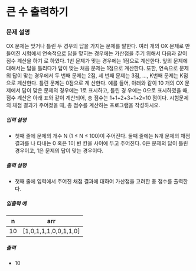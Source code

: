 # 큰 수 출력하기

### 문제 설명

<p>OX 문제는 맞거나 틀린 두 경우의 답을 가지는 문제를 말한다. 여러 개의 OX 문제로 만들어진 시험에서 연속적으로 답을 맞히는 경우에는 가산점을 주기 위해서 다음과 같이 점수 계산을 하기 로 하였다. 1번 문제가 맞는 경우에는 1점으로 계산한다. 앞의 문제에 대해서는 답을 틀리다가 답이 맞는 처음 문제는 1점으로 계산한다. 또한, 연속으로 문제의 답이 맞는 경우에서 두 번째 문제는 2점, 세 번째 문제는 3점, ..., K번째 문제는 K점으로 계산한다. 틀린 문제는 0점으로 계 산한다.
예를 들어, 아래와 같이 10 개의 OX 문제에서 답이 맞은 문제의 경우에는 1로 표시하고, 틀린 경 우에는 0으로 표시하였을 때, 점수 계산은 아래 표와 같이 계산되어, 총 점수는 1+1+2+3+1+2=10 점이다.
시험문제의 채점 결과가 주어졌을 때, 총 점수를 계산하는 프로그램을 작성하시오.
</b></p>

<h5>입력 설명</h5>

<ul>
<li>첫째 줄에 문제의 개수 N (1 ≤ N ≤ 100)이 주어진다. 둘째 줄에는 N개 문제의 채점 결과를 나 타내는 0 혹은 1이 빈 칸을 사이에 두고 주어진다. 0은 문제의 답이 틀린 경우이고, 1은 문제의 답이 맞는 경우이다.</li>
</ul>

<h5>출력 설명</h5>

<ul>
<li>첫째 줄에 입력에서 주어진 채점 결과에 대하여 가산점을 고려한 총 점수를 출력한다.
</li>
</ul>

<h5>입출력 예</h5>
<table class="table">
        <thead><tr>
<th>n</th>
<th>arr</th>
</tr>
</thead>
        <tbody><tr>
<td>10</td>
<td>[1,0,1,1,1,0,0,1,1,0]</td>
</tr>
</tbody>
</table>
<h5>출력</h5>
<ul>
<li>10</li>
</ul>
